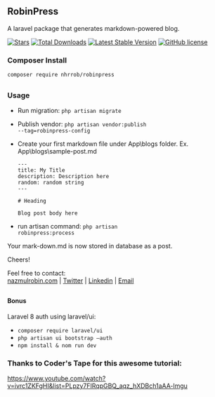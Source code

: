 ## RobinPress
A laravel package that generates markdown-powered blog.

<p align="left">
<a href="https://github.com/nhrrob/robinpress/stargazers"><img src="https://img.shields.io/github/stars/nhrrob/robinpress?style=flat-square" alt="Stars"></a>
<a href="https://packagist.org/packages/nhrrob/robinpress"><img src="https://img.shields.io/packagist/dt/nhrrob/robinpress.svg?style=flat-square" alt="Total Downloads"></a>
<a href="https://packagist.org/packages/nhrrob/robinpress"><img src="https://img.shields.io/packagist/v/nhrrob/robinpress" alt="Latest Stable Version"></a>
<a href="https://github.com/nhrrob/robinpress/blob/master/LICENSE.md"><img alt="GitHub license" src="https://img.shields.io/github/license/nhrrob/robinpress"></a>
</p>

### Composer Install

<code>composer require nhrrob/robinpress</code>

## 

### Usage
- Run migration: <code>php artisan migrate</code>
- Publish vendor: <code>php artisan vendor:publish --tag=robinpress-config</code>
- Create your first markdown file under App\blogs folder. 
    Ex. App\blogs\sample-post.md
    ```
    ---
    title: My Title 
    description: Description here
    random: random string
    ---

    # Heading

    Blog post body here
    ```

- run artisan command: <code>php artisan robinpress:process</code> 

Your mark-down.md is now stored in database as a post.

Cheers!


Feel free to contact:  
<a href="https://www.nazmulrobin.com/">nazmulrobin.com</a> | <a href="https://twitter.com/nhr_rob">Twitter</a> | <a href="https://www.linkedin.com/in/nhrrob/">Linkedin</a> | <a href="mailto:robin.sust08@gmail.com">Email</a>


## 
#### Bonus 
Laravel 8 auth using laravel/ui:
- <code>composer require laravel/ui</code>
- <code>php artisan ui bootstrap —auth</code>
- <code>npm install & nom run dev</code>

### Thanks to Coder's Tape for this awesome tutorial: 
https://www.youtube.com/watch?v=ivrc1ZKFgHI&list=PLpzy7FIRqpGBQ_aqz_hXDBch1aAA-lmgu 